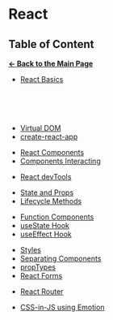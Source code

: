# React

## Table of Content

[**&larr; Back to the Main Page**](./../README.md)

<div></div>

- [React Basics](./react-basics.md)

<div></div>

<br>
<br>
<br>

- [Virtual DOM](./virtual-dom.md)
- [create-react-app](./create-react-app.md)

<div></div>

- [React Components](./react-components.md)
- [Components Interacting](./components-interacting.md.md)

<div></div>

- [React devTools](./react-dev-tools.md)

<div></div>

- [State and Props](./stateless-stateful.md)
- [Lifecycle Methods](./lifecycle.md)

<div></div>

- [Function Components](./function-components.md)
- [useState Hook](./use-state.md)
- [useEffect Hook](./use-effect.md)

<div></div>

- [Styles](./style.md)
- [Separating Components](./separating-components.md)
- [propTypes](./prop-types.md)
- [React Forms](./react-forms.md)

<div></div>

- [React Router](./react-router.md)

<div></div>

- [CSS-in-JS using Emotion](./emotion.md)

<div></div>
